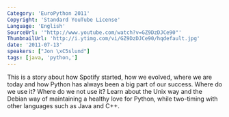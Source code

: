 ```yaml
---
Category: 'EuroPython 2011'
Copyright: 'Standard YouTube License'
Language: 'English'
SourceUrl: '"http://www.youtube.com/watch?v=GZ9DzDJCe90"'
ThumbnailUrl: 'http://i.ytimg.com/vi/GZ9DzDJCe90/hqdefault.jpg'
date: '2011-07-13'
speakers: ["Jon \xC5slund"]
tags: [java, 'python,']
---
```

This is a story about how Spotify started, how we evolved, where we are today
and how Python has always been a big part of our success. Where do we use it?
Where do we not use it? Learn about the Unix way and the Debian way of
maintaining a healthy love for Python, while two-timing with other languages
such as Java and C++.

